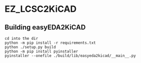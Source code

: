 # EZ_LCSC2KiCAD

## Building easyEDA2KiCAD

```
cd into the dir
python -m pip install -r requirements.txt
python ./setup.py build
python -m pip install pyinstaller
pyinstaller --onefile ./build/lib/easyeda2kicad/__main__.py
```
